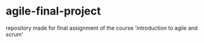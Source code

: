 # agile-final-project
repository made for final assignment of the course 'introduction to agile and scrum'

